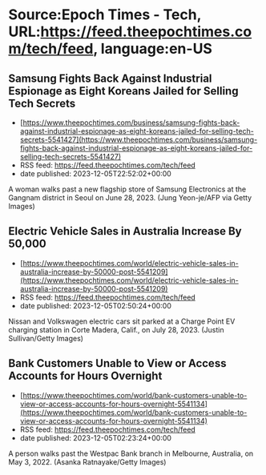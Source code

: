 # Source:Epoch Times - Tech, URL:https://feed.theepochtimes.com/tech/feed, language:en-US

## Samsung Fights Back Against Industrial Espionage as Eight Koreans Jailed for Selling Tech Secrets
 - [https://www.theepochtimes.com/business/samsung-fights-back-against-industrial-espionage-as-eight-koreans-jailed-for-selling-tech-secrets-5541427](https://www.theepochtimes.com/business/samsung-fights-back-against-industrial-espionage-as-eight-koreans-jailed-for-selling-tech-secrets-5541427)
 - RSS feed: https://feed.theepochtimes.com/tech/feed
 - date published: 2023-12-05T22:52:02+00:00

A woman walks past a new flagship store of Samsung Electronics at the Gangnam district in Seoul on June 28, 2023. (Jung Yeon-je/AFP via Getty Images)

## Electric Vehicle Sales in Australia Increase By 50,000
 - [https://www.theepochtimes.com/world/electric-vehicle-sales-in-australia-increase-by-50000-post-5541209](https://www.theepochtimes.com/world/electric-vehicle-sales-in-australia-increase-by-50000-post-5541209)
 - RSS feed: https://feed.theepochtimes.com/tech/feed
 - date published: 2023-12-05T02:50:24+00:00

Nissan and Volkswagen electric cars sit parked at a Charge Point EV charging station in Corte Madera, Calif., on July 28, 2023. (Justin Sullivan/Getty Images)

## Bank Customers Unable to View or Access Accounts for Hours Overnight
 - [https://www.theepochtimes.com/world/bank-customers-unable-to-view-or-access-accounts-for-hours-overnight-5541134](https://www.theepochtimes.com/world/bank-customers-unable-to-view-or-access-accounts-for-hours-overnight-5541134)
 - RSS feed: https://feed.theepochtimes.com/tech/feed
 - date published: 2023-12-05T02:23:24+00:00

A person walks past the Westpac Bank branch in Melbourne, Australia, on May 3, 2022. (Asanka Ratnayake/Getty Images)

